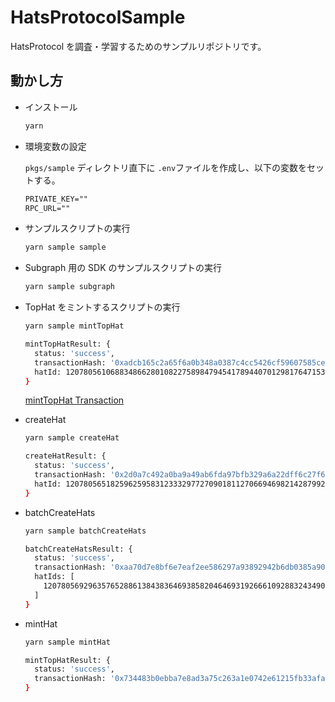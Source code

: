 # HatsProtocolSample

HatsProtocol を調査・学習するためのサンプルリポジトリです。

## 動かし方

- インストール

  ```bash
  yarn
  ```

- 環境変数の設定

  `pkgs/sample` ディレクトリ直下に `.env`ファイルを作成し、以下の変数をセットする。

  ```txt
  PRIVATE_KEY=""
  RPC_URL=""
  ```

- サンプルスクリプトの実行

  ```bash
  yarn sample sample
  ```

- Subgraph 用の SDK のサンプルスクリプトの実行

  ```bash
  yarn sample subgraph
  ```

- TopHat をミントするスクリプトの実行

  ```bash
  yarn sample mintTopHat
  ```

  ```bash
  mintTopHatResult: {
    status: 'success',
    transactionHash: '0xadcb165c2a65f6a0b348a0387c4cc5426cf59607585ce32e486454efaf5b977a',
    hatId: 12078056106883486628010822758984794541789440701298176471534417391648768n
  }
  ```

  [mintTopHat Transaction](https://sepolia.etherscan.io/tx/0xadcb165c2a65f6a0b348a0387c4cc5426cf59607585ce32e486454efaf5b977a)

- createHat

  ```bash
  yarn sample createHat
  ```

  ```bash
  createHatResult: {
    status: 'success',
    transactionHash: '0x2d0a7c492a0ba9a49ab6fda97bfb329a6a22dff6c27f65670ab97fe229b03898',
    hatId: 12078056518259625958312333297727090181127066946982142879929383228801024n
  }
  ```

- batchCreateHats

  ```bash
  yarn sample batchCreateHats
  ```

  ```bash
  batchCreateHatsResult: {
    status: 'success',
    transactionHash: '0xaa70d7e8bf6e7eaf2ee586297a93892942b6db0385a90f11f117de9826fd6654',
    hatIds: [
      12078056929635765288613843836469385820464693192666109288324349065953280n
    ]
  }
  ```

- mintHat

  ```bash
  yarn sample mintHat
  ```

  ```bash
  mintTopHatResult: {
    status: 'success',
    transactionHash: '0x734483b0ebba7e8ad3a75c263a1e0742e61215fb33afae2feb06356fce30987c'
  }
  ```

